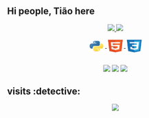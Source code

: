 ## Hi people, Tião here
 <div align="Center">
  <a href="https://github.com/tiaonazario">
  <img height="150em" src="https://github-readme-stats.vercel.app/api?username=tiaonazario&show_icons=true&theme=dark&include_all_commits=true&count_private=true"/>
  <img height="150em" src="https://github-readme-stats.vercel.app/api/top-langs/?username=tiaonazario&layout=compact&langs_count=16&theme=dark"/>
</div>
<div align="Center" style="display: inline_block"><br>
  <img align="center" alt="Tiao-Python" height="30" width="40" src="https://raw.githubusercontent.com/devicons/devicon/master/icons/python/python-original.svg"> 
  <img align="center" alt="Tiao-HTML" height="30" width="40" src="https://raw.githubusercontent.com/devicons/devicon/master/icons/html5/html5-original.svg">
  <img align="center" alt="Tiao-CSS" height="30" width="40" src="https://raw.githubusercontent.com/devicons/devicon/master/icons/css3/css3-original.svg">
</div>
 
 ##
 
 <div align="Center"> 
  <a href="https://www.youtube.com/channel/UCWZa9AyYtvcqJU2iowmHvaw" target="_blank"><img src="https://img.shields.io/badge/YouTube-FF0000?style=for-the-badge&logo=youtube&logoColor=white" target="_blank"></a>
  <a href="https://www.instagram.com/tiaonazario" target="_blank"><img src="https://img.shields.io/badge/-Instagram-%23E4405F?style=for-the-badge&logo=instagram&logoColor=white" target="_blank"></a>
  <a href="https://www.linkedin.com/in/sebastiaonazario" target="_blank"><img src="https://img.shields.io/badge/-LinkedIn-%230077B5?style=for-the-badge&logo=linkedin&logoColor=white" target="_blank"></a> 
</div>
 
 <p align="center"> 

 <h2>visits :detective: <br></h2>
 <p align="center"> 
   <img alingn="center" src="https://profile-counter.glitch.me/tiaonazario/count.svg" />
 </p>

</p>

